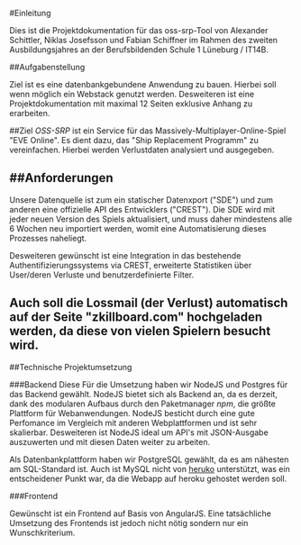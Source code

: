 #Einleitung

Dies ist die Projektdokumentation für das oss-srp-Tool von Alexander Schittler, Niklas Josefsson und Fabian Schiffner im Rahmen des zweiten Ausbildungsjahres an der Berufsbildenden Schule 1 Lüneburg / IT14B. 

##Aufgabenstellung

Ziel ist es eine datenbankgebundene Anwendung zu bauen. Hierbei soll wenn möglich ein Webstack genutzt werden. Desweiteren ist eine Projektdokumentation mit maximal 12 Seiten exklusive Anhang zu erarbeiten. 

##Ziel
_OSS-SRP_ ist ein Service für das Massively-Multiplayer-Online-Spiel "EVE Online". Es dient dazu, das "Ship Replacement Programm" zu vereinfachen. Hierbei werden Verlustdaten analysiert und ausgegeben.

##Anforderungen
---
Unsere Datenquelle ist zum ein statischer Datenxport ("SDE") und zum anderen eine offizielle API des Entwicklers ("CREST"). Die SDE wird mit jeder neuen Version des Spiels aktualisiert, und muss daher mindestens alle 6 Wochen neu importiert werden, womit eine Automatisierung dieses Prozesses naheliegt.

Desweiteren gewünscht ist eine Integration in das bestehende Authentifizierungssystems via CREST, erweiterte Statistiken über User/deren Verluste und benutzerdefinierte Filter.

Auch soll die Lossmail (der Verlust) automatisch auf der Seite "zkillboard.com" hochgeladen werden, da diese von vielen Spielern besucht wird.
---
##Technische Projektumsetzung

###Backend
Diese
Für die Umsetzung haben wir NodeJS und Postgres für das Backend gewählt.
NodeJS bietet sich als Backend an, da es derzeit, dank des modularen Aufbaus durch den Paketmanager _npm_, die größte Plattform für Webanwendungen. NodeJS besticht durch eine gute Perfomance im Vergleich mit anderen Webplattformen und ist sehr skalierbar. Desweiteren ist NodeJS ideal um API's mit JSON-Ausgabe auszuwerten und mit diesen Daten weiter zu arbeiten.

Als Datenbankplattform haben wir PostgreSQL gewählt, da es am nähesten am SQL-Standard ist. Auch ist MySQL nicht von [heruko](https://heroku.com) unterstützt, was ein entscheidener Punkt war, da die Webapp auf heroku gehostet werden soll.

###Frontend

Gewünscht ist ein Frontend auf Basis von AngularJS. Eine tatsächliche Umsetzung des Frontends ist jedoch nicht nötig sondern nur ein Wunschkriterium.
